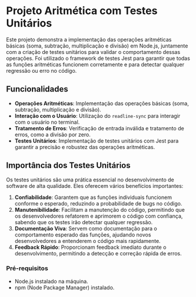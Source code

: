 # Projeto Aritmética com Testes Unitários

Este projeto demonstra a implementação das operações aritméticas básicas (soma, subtração, multiplicação e divisão) em Node.js, juntamente com a criação de testes unitários para validar o comportamento dessas operações. Foi utilizado o framework de testes Jest para garantir que todas as funções aritméticas funcionem corretamente e para detectar qualquer regressão ou erro no código.

## Funcionalidades

- **Operações Aritméticas**: Implementação das operações básicas (soma, subtração, multiplicação e divisão).
- **Interação com o Usuário**: Utilização do `readline-sync` para interagir com o usuário no terminal.
- **Tratamento de Erros**: Verificação de entrada inválida e tratamento de erros, como a divisão por zero.
- **Testes Unitários**: Implementação de testes unitários com Jest para garantir a precisão e robustez das operações aritméticas.

## Importância dos Testes Unitários

Os testes unitários são uma prática essencial no desenvolvimento de software de alta qualidade. Eles oferecem vários benefícios importantes:

1. **Confiabilidade**: Garantem que as funções individuais funcionem conforme o esperado, reduzindo a probabilidade de bugs no código.
2. **Manutenibilidade**: Facilitam a manutenção do código, permitindo que os desenvolvedores refatorem e aprimorem o código com confiança, sabendo que os testes irão detectar qualquer regressão.
3. **Documentação Viva**: Servem como documentação para o comportamento esperado das funções, ajudando novos desenvolvedores a entenderem o código mais rapidamente.
4. **Feedback Rápido**: Proporcionam feedback imediato durante o desenvolvimento, permitindo a detecção e correção rápida de erros.

### Pré-requisitos

- Node.js instalado na máquina.
- npm (Node Package Manager) instalado.

